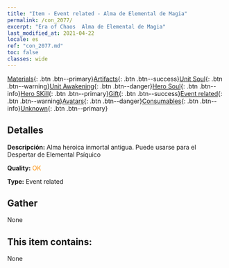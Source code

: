 ```yaml
---
title: "Item - Event related - Alma de Elemental de Magia"
permalink: /con_2077/
excerpt: "Era of Chaos  Alma de Elemental de Magia"
last_modified_at: 2021-04-22
locale: es
ref: "con_2077.md"
toc: false
classes: wide
---
```

 [Materials](/ItemsES/){: .btn .btn--primary}[Artifacts](/ItemsES/Artifacts/){: .btn .btn--success}[Unit Soul](/ItemsES/UnitSoul/){: .btn .btn--warning}[Unit Awakening](/ItemsES/UnitAwakening/){: .btn .btn--danger}[Hero Soul](/ItemsES/HeroSoul/){: .btn .btn--info}[Hero SKill](/ItemsES/HeroSkill/){: .btn .btn--primary}[Gift](/ItemsES/Gift/){: .btn .btn--success}[Event related](/ItemsES/Events/){: .btn .btn--warning}[Avatars](/ItemsES/Avatars/){: .btn .btn--danger}[Consumables](/ItemsES/Consumables/){: .btn .btn--info}[Unknown](/ItemsES/Unknown/){: .btn .btn--primary}

## Detalles
 **Descripción:** Alma heroica inmortal antigua. Puede usarse para el Despertar de Elemental Psíquico

 **Quality:** <span style="color: #FF8C00">OK</span>

 **Type:** Event related

## Gather

  None

## This item contains:

  None

